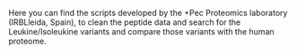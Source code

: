 Here you can find the scripts developed by the +Pec Proteomics laboratory (IRBLleida, Spain), to clean the peptide data and search for the Leukine/Isoleukine variants and compare those variants with the human proteome.
